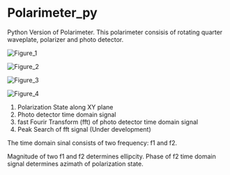 # Polarimeter_py
Python Version of Polarimeter.
This polarimeter consisis of rotating quarter waveplate, polarizer and photo detector.

![Figure_1](https://user-images.githubusercontent.com/30459885/191657713-83d6a2b4-ddbe-4aea-b46a-6bc7c83ba059.png)

![Figure_2](https://user-images.githubusercontent.com/30459885/191658302-63b957cb-49f8-4d32-b8ab-c1e9f2151e10.png)

![Figure_3](https://user-images.githubusercontent.com/30459885/191658382-4db51861-d9d8-4b7c-8aea-66fe3e8eb32e.png)

![Figure_4](https://user-images.githubusercontent.com/30459885/191660134-7e7cb4ee-3e56-4d9c-a8aa-2857fd4dbb79.png)



1. Polarization State along XY plane
2. Photo detector time domain signal
3. fast Fourir Transform (fft) of photo detector time domain signal
4. Peak Search of fft signal (Under development)

The time domain sinal consists of two frequency: f1 and f2.

Magnitude of two f1 and f2 determines ellipcity.
Phase of f2 time domain signal determines azimath of polarization state.
